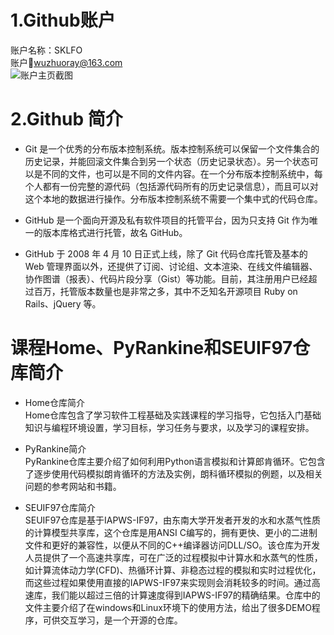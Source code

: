 # 1.Github账户
账户名称：SKLFO  
账户:email:wuzhuoray@163.com  
![账户主页截图](./img/git截图.PNG)  
# 2.Github 简介  
* Git 是一个优秀的分布版本控制系统。版本控制系统可以保留一个文件集合的历史记录，并能回滚文件集合到另一个状态（历史记录状态）。另一个状态可以是不同的文件，也可以是不同的文件内容。在一个分布版本控制系统中，每个人都有一份完整的源代码（包括源代码所有的历史记录信息），而且可以对这个本地的数据进行操作。分布版本控制系统不需要一个集中式的代码仓库。

* GitHub 是一个面向开源及私有软件项目的托管平台，因为只支持 Git 作为唯一的版本库格式进行托管，故名 GitHub。

* GitHub 于 2008 年 4 月 10 日正式上线，除了 Git 代码仓库托管及基本的 Web 管理界面以外，还提供了订阅、讨论组、文本渲染、在线文件编辑器、协作图谱（报表）、代码片段分享（Gist）等功能。目前，其注册用户已经超过百万，托管版本数量也是非常之多，其中不乏知名开源项目 Ruby on Rails、jQuery 等。  
# 课程Home、PyRankine和SEUIF97仓库简介  
* Home仓库简介  
Home仓库包含了学习软件工程基础及实践课程的学习指导，它包括入门基础知识与编程环境设置，学习目标，学习任务与要求，以及学习的课程安排。  

* PyRankine简介   
PyRankine仓库主要介绍了如何利用Python语言模拟和计算郎肯循环。它包含了逐步使用代码模拟朗肯循环的方法及实例，朗科循环模拟的例题，以及相关问题的参考网站和书籍。  

* SEUIF97仓库简介  
SEUIF97仓库是基于IAPWS-IF97，由东南大学开发者开发的水和水蒸气性质的计算模型共享库，这个仓库是用ANSI C编写的，拥有更快、更小的二进制文件和更好的兼容性，以便从不同的C++编译器访问DLL/SO。该仓库为开发人员提供了一个高速共享库，可在广泛的过程模拟中计算水和水蒸气的性质，如计算流体动力学(CFD)、热循环计算、非稳态过程的模拟和实时过程优化，而这些过程如果使用直接的IAPWS-IF97来实现则会消耗较多的时间。通过高速库，我们能以超过三倍的计算速度得到IAPWS-IF97的精确结果。仓库中的文件主要介绍了在windows和Linux环境下的使用方法，给出了很多DEMO程序，可供交互学习，是一个开源的仓库。






